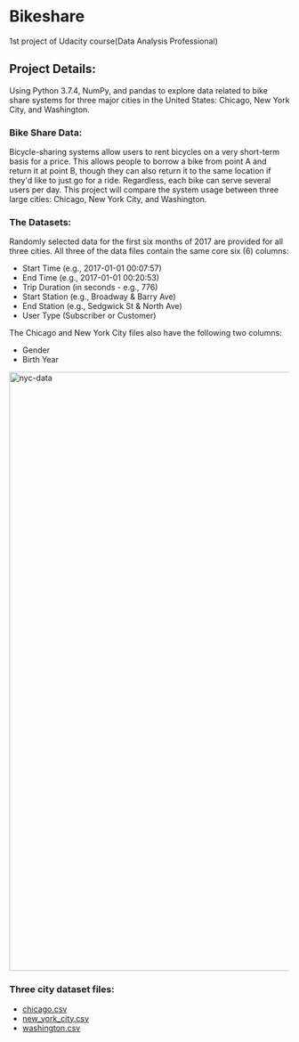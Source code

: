 # Bikeshare
1st project of Udacity course(Data Analysis Professional)

## **Project Details:**
Using Python 3.7.4, NumPy, and pandas to explore data related to bike share systems for three major cities 
in the United States: Chicago, New York City, and Washington.

### **Bike Share Data:**
Bicycle-sharing systems allow users to rent bicycles on a very short-term basis for a price. This allows people to borrow a bike from point A and return it at point B, though they can also return it to the same location if they'd like to just go for a ride. Regardless, each bike can serve several users per day.
This project will compare the system usage between three large cities: Chicago, New York City, and Washington.

### **The Datasets:**
Randomly selected data for the first six months of 2017 are provided for all three cities. All three of the data files contain the same core six (6) columns:
-	Start Time (e.g., 2017-01-01 00:07:57)
-	End Time (e.g., 2017-01-01 00:20:53)
- Trip Duration (in seconds - e.g., 776)
-	Start Station (e.g., Broadway & Barry Ave)
-	End Station (e.g., Sedgwick St & North Ave)
-	User Type (Subscriber or Customer)

The Chicago and New York City files also have the following two columns:
-	Gender
-	Birth Year

<img width="1076" alt="nyc-data" src="https://user-images.githubusercontent.com/63022774/97151383-1d4c8300-1778-11eb-987a-84a2649f2d08.png">

### Three city dataset files:

-	[chicago.csv](https://drive.google.com/file/d/1PROXJAiUOjo1nhm49fGRrgmYPMwpOLa_/view?usp=sharing)
-	[new_york_city.csv](https://drive.google.com/file/d/11QOQJTRurFiEtHEq-MH3qTF9JXLmxE8Y/view?usp=sharing)
-	[washington.csv](https://drive.google.com/file/d/1LvEqhnGOsYjPxksCy1ReBv0nwR9Mhrqb/view?usp=sharing)
